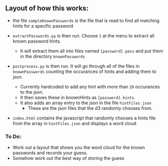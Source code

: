 
## Layout of how this works:

* the file `sampleKnownPasswords` is the file that is read to find all matching hints for a specific password
* `extractPasswords.py` is then run. Choose `1` at the menu to extract all known password hints.
	* It will extract them all into files named `[password].pass` and put them in the directory `knownPasswords`
* `postprocess.py` is then run. It will go through all of the files in `knownPasswords` counting the occurances of hints and adding them to json. 
	* Currently hardcoded to add any hint with more than `20` occurances to the json.
	* It then saves these in knownHints as `[password].hints`. 
	* It also adds an array entry to the json in the file `hintFiles.json`
		* These are the json files that the d3 randomly chooses from.

* `index.html` contains the javascript that randomly chooses a hints file from the array in `hintFiles.json` and displays a word cloud

### To Do:

* Work out a layout that shows you the word cloud for the known passwords and records your guess. 
* Somehow work out the best way of storing the guess

